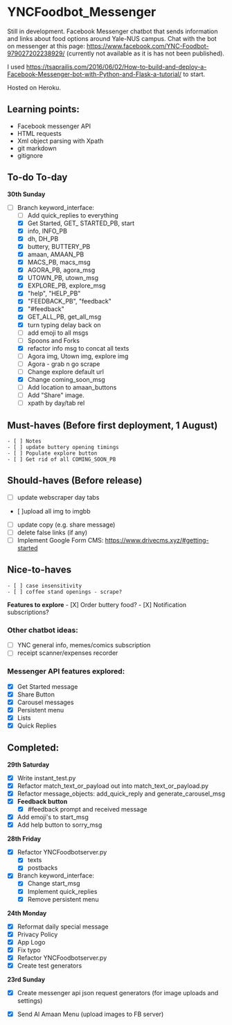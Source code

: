 # YNCFoodbot_Messenger
Still in development.
Facebook Messenger chatbot that sends information and links about food options around Yale-NUS campus. 
Chat with the bot on messenger at this page: https://www.facebook.com/YNC-Foodbot-979027202238929/ (currently not available as it is has not been published). 

I used https://tsaprailis.com/2016/06/02/How-to-build-and-deploy-a-Facebook-Messenger-bot-with-Python-and-Flask-a-tutorial/ to start. 

Hosted on Heroku. 

## Learning points:

- Facebook messenger API
- HTML requests
- Xml object parsing with Xpath
- git markdown
- gitignore

## To-do To-day
**30th Sunday**

- [ ] Branch keyword_interface:
    - [ ] Add quick_replies to everything
    - [X] Get Started, GET_ STARTED_PB, start
    - [X] info, INFO_PB
    - [X] dh, DH_PB
    - [X] buttery, BUTTERY_PB
    - [X] amaan, AMAAN_PB
    - [X] MACS_PB, macs_msg
    - [X] AGORA_PB, agora_msg
    - [X] UTOWN_PB, utown_msg
    - [X] EXPLORE_PB, explore_msg
    - [X] "help", "HELP_PB"
    - [X] "FEEDBACK_PB", "feedback"
    - [X] "#feedback"
    - [X] GET_ALL_PB, get_all_msg
    - [X] turn typing delay back on
    - [ ] add emoji to all msgs
    - [ ] Spoons and Forks
    - [X] refactor info msg to concat all texts
    - [ ] Agora img, Utown img, explore img
    - [ ] Agora - grab n go scrape
    - [ ] Change explore default url
    - [X] Change coming_soon_msg
    - [ ] Add location to amaan_buttons
    - [ ] Add "Share" image.
    - [ ] xpath by day/tab rel

## Must-haves (Before first deployment, 1 August)
    - [ ] Notes
    - [ ] update buttery opening timings
    - [ ] Populate explore button
    - [ ] Get rid of all COMING_SOON_PB

## Should-haves (Before release)
- [ ] update webscraper day tabs
- [ ]upload all img to imgbb
- [ ] update copy (e.g. share message)
- [ ] delete false links (if any)
- [ ] Implement Google Form CMS: https://www.drivecms.xyz/#getting-started

## Nice-to-haves
    - [ ] case insensitivity
    - [ ] coffee stand openings - scrape?
**Features to explore**
    - [X] Order buttery food?
    - [X] Notification subscriptions?

### Other chatbot ideas:
- [ ] YNC general info, memes/comics subscription
- [ ] receipt scanner/expenses recorder

### Messenger API features explored:
- [X] Get Started message
- [X] Share Button
- [X] Carousel messages
- [X] Persistent menu
- [X] Lists
- [X] Quick Replies

## Completed:

**29th Saturday**
- [X] Write instant_test.py
- [X] Refactor match_text_or_payload out into match_text_or_payload.py
- [X] Refactor message_objects: add_quick_reply and generate_carousel_msg
- [X] **Feedback button**
    - [X] #feedback prompt and received message
- [X] Add emoji's to start_msg
- [X] Add help button to sorry_msg

**28th Friday**
- [X] Refactor YNCFoodbotserver.py
    - [X] texts
    - [X] postbacks
- [X] Branch keyword_interface:
    - [X] Change start_msg
    - [X] Implement quick_replies
    - [X] Remove persistent menu

**24th Monday**
- [X] Reformat daily special message
- [X] Privacy Policy
- [X] App Logo
- [X] Fix typo
- [X] Refactor YNCFoodbotserver.py
- [X] Create test generators

**23rd Sunday**
- [X] Create messenger api json request generators (for image uploads and settings)
- [X] Send Al Amaan Menu (upload images to FB server)

